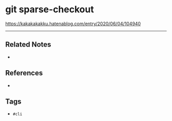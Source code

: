 # git sparse-checkout
https://kakakakakku.hatenablog.com/entry/2020/06/04/104940

---
## Related Notes
- 

## References
- 

## Tags
- `#cli` 
